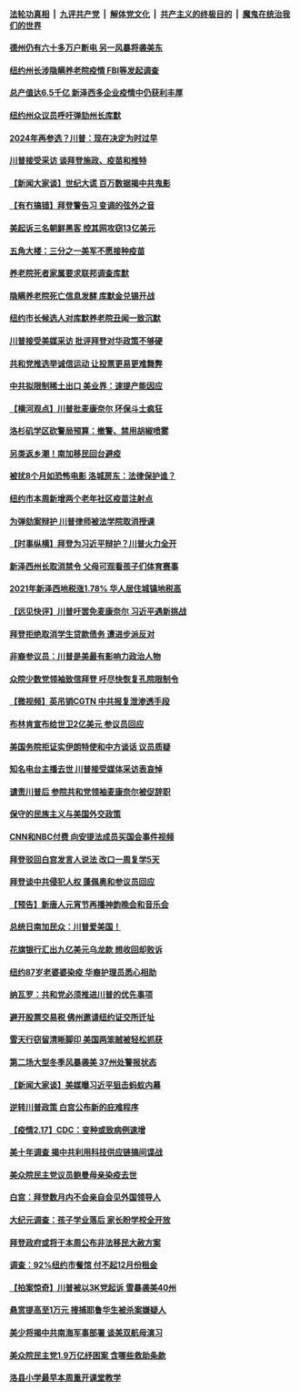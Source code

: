 ####  [法轮功真相](../../../../basic/blob/master/README.md?t=02190131) &nbsp;|&nbsp; [九评共产党](../../../../9ping.md/blob/master/README.md?t=02190131) &nbsp;|&nbsp; [解体党文化](../../../../jtdwh.md/blob/master/README.md?t=02190131)  &nbsp;|&nbsp; [共产主义的终极目的](../../../../gczydzjmd.md/blob/master/README.md?t=02190131) &nbsp;|&nbsp; [魔鬼在统治我们的世界](../../../../mgztzwmdsj.md/blob/master/README.md?t=02190131) 

#### [德州仍有六十多万户断电 另一风暴将袭美东](../pages/nsc412/n12760377.md?t=02190131) 

#### [纽约州长涉隐瞒养老院疫情 FBI等发起调查](../pages/nsc412/n12760295.md?t=02190131) 

#### [总产值达6.5千亿  新泽西多企业疫情中仍获利丰厚](../pages/nsc412/n12760427.md?t=02190131) 

#### [纽约州众议员呼吁弹劾州长库默](../pages/nsc412/n12759247.md?t=02190131) 

#### [2024年再参选？川普：现在决定为时过早](../pages/nsc412/n12760382.md?t=02190131) 

#### [川普接受采访 谈拜登施政、疫苗和推特](../pages/nsc412/n12760324.md?t=02190131) 

#### [【新闻大家谈】世纪大谎 百万数据揭中共鬼影](../pages/nsc412/n12760317.md?t=02190131) 

#### [【有冇搞错】拜登警告习 变调的弦外之音](../pages/nsc412/n12758743.md?t=02190131) 

#### [美起诉三名朝鲜黑客 控其网攻窃13亿美元](../pages/nsc412/n12759720.md?t=02190131) 

#### [五角大楼：三分之一美军不愿接种疫苗](../pages/nsc412/n12759389.md?t=02190131) 

#### [养老院死者家属要求联邦调查库默](../pages/nsc412/n12759230.md?t=02190131) 

#### [隐瞒养老院死亡信息发酵 库默金兑锡开战](../pages/nsc412/n12759255.md?t=02190131) 

#### [纽约市长候选人对库默养老院丑闻一致沉默](../pages/nsc412/n12759250.md?t=02190131) 

#### [川普接受美媒采访 批评拜登对华政策不够硬](../pages/nsc412/n12758500.md?t=02190131) 

#### [共和党推选举诚信运动 让投票更易更难舞弊](../pages/nsc412/n12758958.md?t=02190131) 

#### [中共拟限制稀土出口 美业界：速提产能因应](../pages/nsc412/n12759046.md?t=02190131) 

#### [【横河观点】川普批麦康奈尔 环保斗士疯狂](../pages/nsc412/n12758773.md?t=02190131) 

#### [洛杉矶学区砍警局预算：撤警、禁用胡椒喷雾](../pages/nsc412/n12759089.md?t=02190131) 

#### [另类返乡潮！南加移民回台避疫](../pages/nsc412/n12759041.md?t=02190131) 

#### [被扰8个月如恐怖电影 洛城房东：法律保护谁？](../pages/nsc412/n12758753.md?t=02190131) 

#### [纽约市本周新增两个老年社区疫苗注射点](../pages/nsc412/n12758449.md?t=02190131) 

#### [为弹劾案辩护 川普律师被法学院取消授课](../pages/nsc412/n12758687.md?t=02190131) 

#### [【时事纵横】拜登为习近平辩护？川普火力全开](../pages/nsc412/n12758278.md?t=02190131) 

#### [新泽西州长取消禁令 父母可观看孩子们体育赛事](../pages/nsc412/n12758731.md?t=02190131) 

#### [2021年新泽西地税涨1.78% 华人居住城镇地税高](../pages/nsc412/n12758700.md?t=02190131) 

#### [【远见快评】川普吁罢免麦康奈尔 习近平遇新挑战](../pages/nsc412/n12758625.md?t=02190131) 

#### [拜登拒绝取消学生贷款债务 遭进步派反对](../pages/nsc412/n12758646.md?t=02190131) 

#### [非裔参议员：川普是美最有影响力政治人物](../pages/nsc412/n12758567.md?t=02190131) 

#### [众院少数党领袖致信拜登 吁尽快恢复孔院限制令](../pages/nsc412/n12758427.md?t=02190131) 

#### [【微视频】英吊销CGTN 中共报复泄渗透手段](../pages/nsc412/n12757999.md?t=02190131) 

#### [布林肯宣布给世卫2亿美元 参议员回应](../pages/nsc412/n12758412.md?t=02190131) 

#### [美国务院拒证实伊朗特使和中方谈话 议员质疑](../pages/nsc412/n12758463.md?t=02190131) 

#### [知名电台主播去世 川普接受媒体采访表哀悼](../pages/nsc412/n12758415.md?t=02190131) 

#### [谴责川普后 参院共和党领袖麦康奈尔被促辞职](../pages/nsc412/n12758351.md?t=02190131) 

#### [保守的民族主义与美国外交政策](../pages/nsc412/n12757926.md?t=02190131) 

#### [CNN和NBC付费 向安提法成员买国会事件视频](../pages/nsc412/n12758230.md?t=02190131) 

#### [拜登驳回白宫发言人说法 改口一周复学5天](../pages/nsc412/n12758169.md?t=02190131) 

#### [拜登谈中共侵犯人权 蓬佩奥和参议员回应](../pages/nsc412/n12758188.md?t=02190131) 

#### [【预告】新唐人元宵节再播神韵晚会和音乐会](../pages/nsc412/n12758051.md?t=02190131) 

#### [总统日南加民众：川普爱美国！](../pages/nsc412/n12758263.md?t=02190131) 

#### [花旗银行汇出九亿美元乌龙款 想收回却败诉](../pages/nsc412/n12757094.md?t=02190131) 

#### [纽约87岁老婆婆染疫 华裔护理员悉心相助](../pages/nsc412/n12757118.md?t=02190131) 

#### [纳瓦罗：共和党必须推进川普的优先事项](../pages/nsc412/n12758043.md?t=02190131) 

#### [避开股票交易税 佛州邀请纽约证交所迁址](../pages/nsc412/n12758007.md?t=02190131) 

#### [雪天行窃留清晰脚印 美国两笨贼被轻松抓获](../pages/nsc412/n12757446.md?t=02190131) 

#### [第二场大型冬季风暴袭美 37州处警报状态](../pages/nsc412/n12757996.md?t=02190131) 

#### [【新闻大家谈】美媒曝习近平狙击蚂蚁内幕](../pages/nsc412/n12758002.md?t=02190131) 

#### [逆转川普政策 白宫公布新的庇难程序](../pages/nsc412/n12757975.md?t=02190131) 

#### [【疫情2.17】CDC：变种或致病例速增](../pages/nsc412/n12757501.md?t=02190131) 

#### [美十年调查 揭中共利用科技供应链搞间谍战](../pages/nsc412/n12752761.md?t=02190131) 

#### [美众院民主党议员鲍曼母亲染疫去世](../pages/nsc412/n12757540.md?t=02190131) 

#### [白宫：拜登数月内不会亲自会见外国领导人](../pages/nsc412/n12757403.md?t=02190131) 

#### [大纪元调查：孩子学业落后 家长盼学校全开放](../pages/nsc412/n12757331.md?t=02190131) 

#### [拜登政府或将于本周公布非法移民大赦方案](../pages/nsc412/n12756973.md?t=02190131) 

#### [调查：92%纽约市餐馆 付不起12月份租金](../pages/nsc412/n12757114.md?t=02190131) 

#### [【拍案惊奇】川普被以3K党起诉 雪暴袭美40州](../pages/nsc412/n12756815.md?t=02190131) 

#### [悬赏提高至1万元 搜捕耶鲁华生被杀案嫌疑人](../pages/nsc412/n12756963.md?t=02190131) 

#### [美少将揭中共南海军事部署 谈美双航母演习](../pages/nsc412/n12755057.md?t=02190131) 

#### [美众院民主党1.9万亿纾困案 含哪些救助条款](../pages/nsc412/n12756761.md?t=02190131) 

#### [洛县小学最早本周重开课堂教学](../pages/nsc412/n12756953.md?t=02190131) 

